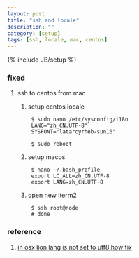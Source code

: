 ```yaml
---
layout: post
title: "ssh and locale"
description: ""
category: [setup]
tags: [ssh, locale, mac, centos]
---
```

{% include JB/setup %}


### fixed

1. ssh to centos from mac

    1. setup centos locale

            $ sudo nano /etc/sysconfig/i18n
            LANG="zh_CN.UTF-8"
            SYSFONT="latarcyrheb-sun16"

            $ sudo reboot

    1. setup macos

            $ nano ~/.bash_profile
            export LC_ALL=zh_CN.UTF-8
            export LANG=zh_CN.UTF-8

    1. open new iterm2

            $ ssh root@node
            # done

### reference

1. [in osx lion lang is not set to utf8 how fix](http://stackoverflow.com/questions/7165108/in-osx-lion-lang-is-not-set-to-utf8-how-fix)
